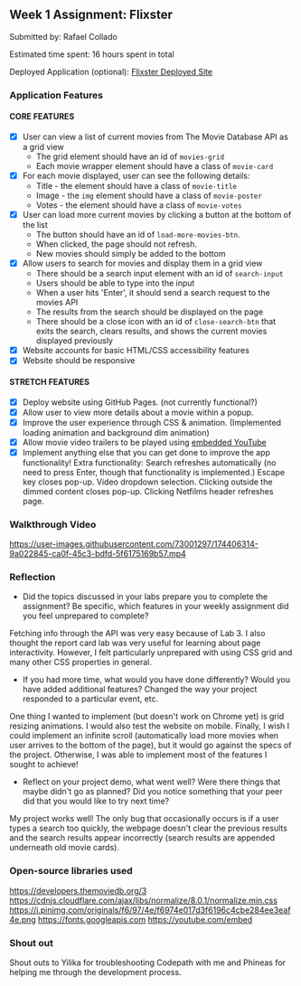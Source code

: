 ## Week 1 Assignment: Flixster

Submitted by: Rafael Collado

Estimated time spent: 16 hours spent in total

Deployed Application (optional): [Flixster Deployed Site](https://racollado.github.io/flixster_starter/)

### Application Features

#### CORE FEATURES

- [X] User can view a list of current movies from The Movie Database API as a grid view
  - The grid element should have an id of `movies-grid`
  - Each movie wrapper element should have a class of `movie-card`
- [X] For each movie displayed, user can see the following details:
  - Title - the element should have a class of `movie-title`
  - Image - the `img` element should have a class of `movie-poster`
  - Votes - the element should have a class of `movie-votes`
- [X] User can load more current movies by clicking a button at the bottom of the list
  - The button should have an id of `load-more-movies-btn`.
  - When clicked, the page should not refresh.
  - New movies should simply be added to the bottom
- [X] Allow users to search for movies and display them in a grid view
  - There should be a search input element with an id of `search-input`
  - Users should be able to type into the input
  - When a user hits 'Enter', it should send a search request to the movies API
  - The results from the search should be displayed on the page
  - There should be a close icon with an id of `close-search-btn` that exits the search, clears results, and shows the current movies displayed previously
- [X] Website accounts for basic HTML/CSS accessibility features
- [X] Website should be responsive

#### STRETCH FEATURES

- [X] Deploy website using GitHub Pages. (not currently functional?)
- [X] Allow user to view more details about a movie within a popup.
- [X] Improve the user experience through CSS & animation. (Implemented loading animation and background dim animation)
- [X] Allow movie video trailers to be played using [embedded YouTube](https://support.google.com/youtube/answer/171780?hl=en)
- [X] Implement anything else that you can get done to improve the app functionality! 
Extra functionality: Search refreshes automatically (no need to press Enter, though that functionality is implemented.) Escape key closes pop-up. Video dropdown selection. Clicking outside the dimmed content closes pop-up. Clicking Netfilms header refreshes page.

### Walkthrough Video

https://user-images.githubusercontent.com/73001297/174406314-9a022845-ca0f-45c3-bdfd-5f6175169b57.mp4

### Reflection

* Did the topics discussed in your labs prepare you to complete the assignment? Be specific, which features in your weekly assignment did you feel unprepared to complete?

Fetching info through the API was very easy because of Lab 3. I also thought the report card lab was very useful for learning about page interactivity. However, I felt particularly unprepared with using CSS grid and many other CSS properties in general.

* If you had more time, what would you have done differently? Would you have added additional features? Changed the way your project responded to a particular event, etc.
  
One thing I wanted to implement (but doesn't work on Chrome yet) is grid resizing animations. I would also test the website on mobile. Finally, I wish I could implement an infinite scroll (automatically load more movies when user arrives to the bottom of the page), but it would go against the specs of the project. Otherwise, I was able to implement most of the features I sought to achieve!

* Reflect on your project demo, what went well? Were there things that maybe didn't go as planned? Did you notice something that your peer did that you would like to try next time?

My project works well! The only bug that occasionally occurs is if a user types a search too quickly, the webpage doesn't clear the previous results and the search results appear incorrectly (search results are appended underneath old movie cards).

### Open-source libraries used

https://developers.themoviedb.org/3
https://cdnjs.cloudflare.com/ajax/libs/normalize/8.0.1/normalize.min.css
https://i.pinimg.com/originals/f6/97/4e/f6974e017d3f6196c4cbe284ee3eaf4e.png
https://fonts.googleapis.com
https://youtube.com/embed

### Shout out

Shout outs to Yilika for troubleshooting Codepath with me and Phineas for helping me through the development process.
